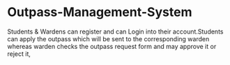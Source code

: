 # Outpass-Management-System
Students &amp; Wardens can register and can Login into their account.Students can apply the outpass which will be sent to the corresponding warden whereas warden checks the outpass request form and may approve it or reject it,
